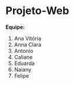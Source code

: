 # Projeto-Web
**Equipe:**

1. Ana Vitória
2. Anna Clara
3. Antonio
4. Caliane
5. Eduarda
6. Naiany
7. Felipe
